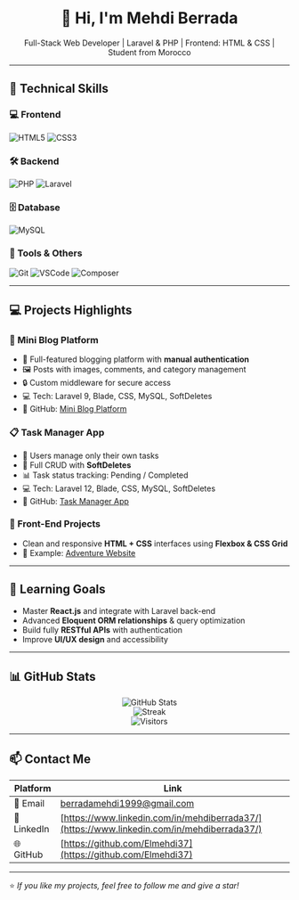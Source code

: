 <h1 align="center">👋 Hi, I'm Mehdi Berrada</h1>
<p align="center">Full-Stack Web Developer | Laravel & PHP | Frontend: HTML & CSS | Student from Morocco</p>

---

## 🧰 Technical Skills

### 💻 Frontend
![HTML5](https://img.shields.io/badge/HTML5-E34F26?style=for-the-badge&logo=html5&logoColor=white)
![CSS3](https://img.shields.io/badge/CSS3-1572B6?style=for-the-badge&logo=css3&logoColor=white)

### 🛠️ Backend
![PHP](https://img.shields.io/badge/PHP-777BB4?style=for-the-badge&logo=php&logoColor=white)
![Laravel](https://img.shields.io/badge/Laravel-F55247?style=for-the-badge&logo=laravel&logoColor=white)

### 🗄️ Database
![MySQL](https://img.shields.io/badge/MySQL-4479A1?style=for-the-badge&logo=mysql&logoColor=white)

### 🧩 Tools & Others
![Git](https://img.shields.io/badge/Git-F05032?style=for-the-badge&logo=git&logoColor=white)
![VSCode](https://img.shields.io/badge/VSCode-007ACC?style=for-the-badge&logo=visual-studio-code&logoColor=white)
![Composer](https://img.shields.io/badge/Composer-000000?style=for-the-badge&logo=composer&logoColor=white)

---

## 💻 Projects Highlights

### 📝 Mini Blog Platform
- 🔑 Full-featured blogging platform with **manual authentication**  
- 🖼️ Posts with images, comments, and category management  
- 🔒 Custom middleware for secure access  
- 💻 Tech: Laravel 9, Blade, CSS, MySQL, SoftDeletes  
- 🔗 GitHub: [Mini Blog Platform](https://github.com/Elmehdi37/Adventure-Website)

### 📋 Task Manager App
- 👤 Users manage only their own tasks  
- 📝 Full CRUD with **SoftDeletes**  
- 📊 Task status tracking: Pending / Completed  
- 💻 Tech: Laravel 12, Blade, CSS, MySQL, SoftDeletes  
- 🔗 GitHub: [Task Manager App](#)

### 🎨 Front-End Projects
- Clean and responsive **HTML + CSS** interfaces using **Flexbox & CSS Grid**  
- 🔗 Example: [Adventure Website](https://github.com/Elmehdi37/Adventure-Website)

---

## 🌱 Learning Goals
- Master **React.js** and integrate with Laravel back-end  
- Advanced **Eloquent ORM relationships** & query optimization  
- Build fully **RESTful APIs** with authentication  
- Improve **UI/UX design** and accessibility

---

## 📊 GitHub Stats

<p align="center">
  <img src="https://github-readme-stats.vercel.app/api?username=Elmehdi37&show_icons=true&theme=radical&count_private=true" alt="GitHub Stats" />
  <br/>
  <img src="https://github-readme-streak-stats.herokuapp.com/?user=Elmehdi37&theme=radical" alt="Streak" />
  <br/>
  <img src="https://komarev.com/ghpvc/?username=Elmehdi37&label=Profile%20views&color=blueviolet&style=flat" alt="Visitors" />
</p>

---

## 📫 Contact Me

| Platform | Link |
|---------|------|
| 📧 Email | [berradamehdi1999@gmail.com](mailto:berradamehdi1999@gmail.com) |
| 💼 LinkedIn | [https://www.linkedin.com/in/mehdiberrada37/](https://www.linkedin.com/in/mehdiberrada37/) |
| 🌐 GitHub | [https://github.com/Elmehdi37](https://github.com/Elmehdi37) |

---

⭐ _If you like my projects, feel free to follow me and give a star!_
